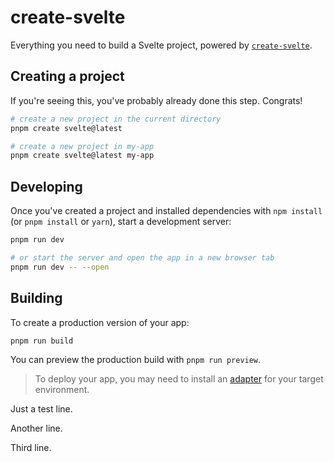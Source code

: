 # create-svelte

Everything you need to build a Svelte project, powered by [`create-svelte`](https://github.com/sveltejs/kit/tree/master/packages/create-svelte).

## Creating a project

If you're seeing this, you've probably already done this step. Congrats!

```bash
# create a new project in the current directory
pnpm create svelte@latest

# create a new project in my-app
pnpm create svelte@latest my-app
```

## Developing

Once you've created a project and installed dependencies with `npm install` (or `pnpm install` or `yarn`), start a development server:

```bash
pnpm run dev

# or start the server and open the app in a new browser tab
pnpm run dev -- --open
```

## Building

To create a production version of your app:

```bash
pnpm run build
```

You can preview the production build with `pnpm run preview`.

> To deploy your app, you may need to install an [adapter](https://kit.svelte.dev/docs/adapters) for your target environment.

Just a test line.

Another line.

Third line.
